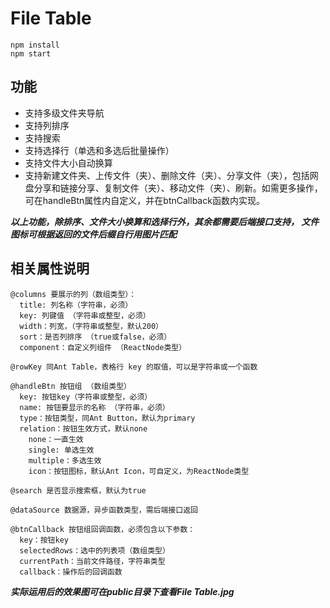 # File Table

```
npm install
npm start
```
## 功能
* 支持多级文件夹导航
* 支持列排序
* 支持搜索
* 支持选择行（单选和多选后批量操作）
* 支持文件大小自动换算
* 支持新建文件夹、上传文件（夹）、删除文件（夹）、分享文件（夹），包括网盘分享和链接分享、复制文件（夹）、移动文件（夹）、刷新。如需更多操作，可在handleBtn属性内自定义，并在btnCallback函数内实现。

***以上功能，除排序、文件大小换算和选择行外，其余都需要后端接口支持，
文件图标可根据返回的文件后缀自行用图片匹配***

## 相关属性说明

```
@columns 要展示的列（数组类型）：
  title: 列名称（字符串，必须）
  key: 列键值 （字符串或整型，必须）
  width：列宽，（字符串或整型，默认200）
  sort：是否列排序 （true或false，必须）
  component：自定义列组件 （ReactNode类型）

@rowKey 同Ant Table，表格行 key 的取值，可以是字符串或一个函数

@handleBtn 按钮组 （数组类型）
  key: 按钮key（字符串或整型，必须）
  name: 按钮要显示的名称 （字符串，必须）
  type：按钮类型，同Ant Button，默认为primary
  relation：按钮生效方式，默认none
    none：一直生效
    single: 单选生效
    multiple：多选生效
    icon：按钮图标，默认Ant Icon，可自定义，为ReactNode类型

@search 是否显示搜索框，默认为true

@dataSource 数据源，异步函数类型，需后端接口返回

@btnCallback 按钮组回调函数，必须包含以下参数：
  key：按钮key
  selectedRows：选中的列表项（数组类型）
  currentPath：当前文件路径，字符串类型
  callback：操作后的回调函数
 ```

 ***实际运用后的效果图可在public目录下查看File Table.jpg***
